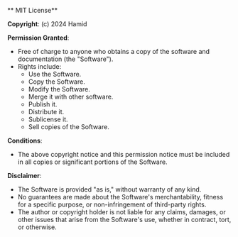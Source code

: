 ** MIT License**  

**Copyright**: (c) 2024 Hamid

**Permission Granted**:  
  - Free of charge to anyone who obtains a copy of the software and documentation (the "Software").  
  - Rights include:
    - Use the Software.  
    - Copy the Software.  
    - Modify the Software.  
    - Merge it with other software.  
    - Publish it.  
    - Distribute it.  
    - Sublicense it.  
    - Sell copies of the Software.  

**Conditions**:  
  - The above copyright notice and this permission notice must be included in all copies or significant portions of the Software.  

**Disclaimer**:  
  * The Software is provided "as is," without warranty of any kind.  
  * No guarantees are made about the Software's merchantability, fitness for a specific purpose, or non-infringement of third-party rights.  
  * The author or copyright holder is not liable for any claims, damages, or other issues that arise from the Software's use, whether in contract, tort, or otherwise.  
